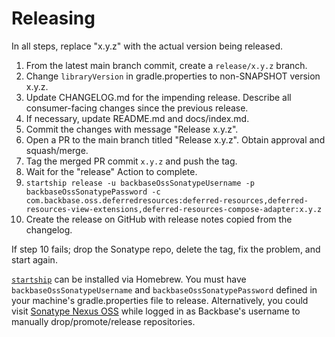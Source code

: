 # Releasing

In all steps, replace "x.y.z" with the actual version being released.

 1. From the latest main branch commit, create a `release/x.y.z` branch.
 2. Change `libraryVersion` in gradle.properties to non-SNAPSHOT version x.y.z.
 3. Update CHANGELOG.md for the impending release. Describe all consumer-facing changes since the
    previous release.
 4. If necessary, update README.md and docs/index.md.
 5. Commit the changes with message "Release x.y.z".
 6. Open a PR to the main branch titled "Release x.y.z". Obtain approval and squash/merge.
 7. Tag the merged PR commit `x.y.z` and push the tag.
 8. Wait for the "release" Action to complete.
 9. `startship release -u backbaseOssSonatypeUsername -p backbaseOssSonatypePassword -c com.backbase.oss.deferredresources:deferred-resources,deferred-resources-view-extensions,deferred-resources-compose-adapter:x.y.z`
10. Create the release on GitHub with release notes copied from the changelog.

If step 10 fails; drop the Sonatype repo, delete the tag, fix the problem, and start again.

[`startship`](https://github.com/saket/startship) can be installed via Homebrew. You must have
`backbaseOssSonatypeUsername` and `backbaseOssSonatypePassword` defined in your machine's
gradle.properties file to release. Alternatively, you could visit [Sonatype Nexus OSS](https://oss.sonatype.org/#stagingRepositories)
while logged in as Backbase's username to manually drop/promote/release repositories.
